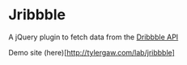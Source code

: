 Jribbble
================

A jQuery plugin to fetch data from the [Dribbble API](http://dribbble.com/api)

Demo site (here)[http://tylergaw.com/lab/jribbble]